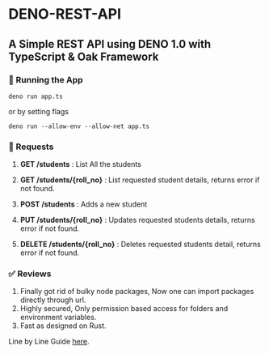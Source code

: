 # DENO-REST-API

## A Simple REST API using DENO 1.0 with TypeScript & Oak Framework

### 🚀 Running the App

```
deno run app.ts
```
or by setting flags

```
deno run --allow-env --allow-net app.ts
```
### 🔁 Requests

1. **GET /students** : List All the students

2. **GET /students/{roll_no}** : List requested student details, returns error if not found.

3. **POST /students** : Adds a new student

4. **PUT /students/{roll_no}** : Updates requested students details, returns error if not found.

5. **DELETE /students/{roll_no}** : Deletes requested students detail, returns error if not found.

### ✅ Reviews

1. Finally got rid of bulky node packages, Now one can import packages directly through url. 
2. Highly secured, Only permission based access for folders and environment variables.
3. Fast as designed on Rust.

Line by Line Guide [here](https://codehexz.com/blog/getting-started-with-deno/).
